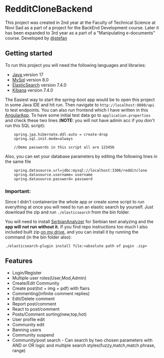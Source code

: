 # RedditCloneBackend
 
This project was created in 2nd year at the Faculty of Technical Science at Novi Sad as a part of a project for the BackEnd Development course. Later it has been expanded to 3rd year as a part of a "Manipulating e-documents" course. Developed by [@stefan](https://www.linkedin.com/in/stefanvlajkovic/)

## Getting started

To run this project you will need the following languages and libraries:
- [Java ](https://openjdk.org/) version 17
- [MySql](https://dev.mysql.com/doc/) version 8.0
- [ElasticSearch](https://www.elastic.co/downloads/past-releases/elasticsearch-7-4-0) version 7.4.0
- [Kibana](https://www.elastic.co/downloads/past-releases/kibana-7-4-0) version 7.4.0



The Easiest way to start the spring-boot app would be to open this project in some Java IDE and hit run. Then navigate to `http://localhost:8080/api` to test endpoints. You can also run frontend which I have written in this [AngularApp](https://github.com/Vlajkovic01/RedditCloneFrontend). 
To have some initial test data go to `application.properties` and check these two lines (**NOTE:** you will not have admin acc if you don't run this SQL script):
```
    spring.jpa.hibernate.ddl-auto = create-drop
    spring.sql.init.mode=always
    
    //Demo passwords in this script all are 123456
```
Also, you can set your database parameters by editing the following lines in the same file
```
    spring.datasource.url=jdbc:mysql://localhost:3306/redditclone 
    spring.datasource.username= username
    spring.datasource.password= password
```
### Important:

Since I didn't containerize the whole app or create some script to run everything at once you will need to run an elastic search by yourself.
Just download the zip and run `./elasticsearch` from the bin folder.

You will need to install [SerbianAnalyzer](https://github.com/chenejac/udd06) for Serbian text analyzing and the **app will not run without it.** If you find repo instructions too much I also included built zip [on my drive](https://drive.google.com/drive/folders/1rsLx9DeyV5rPjYGl4Hda-RyO1AocWnsJ?usp=sharing),
and you can install it by running the command (in the bin folder also):
``` 
./elasticsearch-plugin install file:<absolute path of pugin .zip>
``` 

## Features
- Login/Register
- Multiple user roles(User,Mod,Admin)
- Create/Edit Community
- Create post(txt + img + pdf) with flairs
- Commenting(infinite comment replies)
- Edit/Delete comment
- Report post/comment
- React to post/comment
- Posts/Comment sorting(new,top,hot)
- User profile edit
- Community edit
- Banning users
- Community suspend
- Community/post search - Can search by two chosen parameters with AND or OR logic
  and multiple search styles(fuzzy,match,match phrase, range)
